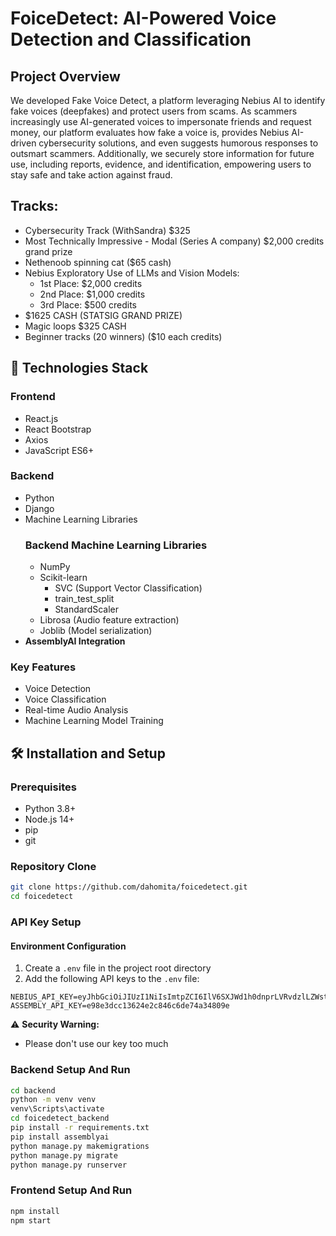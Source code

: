 # FoiceDetect: AI-Powered Voice Detection and Classification

## Project Overview

We developed Fake Voice Detect, a platform leveraging Nebius AI to identify fake voices (deepfakes) and protect users from scams. As scammers increasingly use AI-generated voices to impersonate friends and request money, our platform evaluates how fake a voice is, provides Nebius AI-driven cybersecurity solutions, and even suggests humorous responses to outsmart scammers. Additionally, we securely store information for future use, including reports, evidence, and identification, empowering users to stay safe and take action against fraud.

## Tracks: 
- Cybersecurity Track (WithSandra) $325
- Most Technically Impressive - Modal (Series A company) $2,000 credits grand prize
- Nethenoob spinning cat ($65 cash)
- Nebius Exploratory Use of LLMs and Vision Models:
    - 1st Place: $2,000 credits
    - 2nd Place: $1,000 credits
    - 3rd Place: $500 credits
- $1625 CASH (STATSIG GRAND PRIZE)
- Magic loops $325 CASH
- Beginner tracks (20 winners) ($10 each credits) 

## 🚀 Technologies Stack

### Frontend
- React.js
- React Bootstrap
- Axios
- JavaScript ES6+

### Backend
- Python
- Django
- Machine Learning Libraries
  ### Backend Machine Learning Libraries
  - NumPy
  - Scikit-learn
    - SVC (Support Vector Classification)
    - train_test_split
    - StandardScaler
  - Librosa (Audio feature extraction)
  - Joblib (Model serialization)
- **AssemblyAI Integration**

### Key Features
- Voice Detection
- Voice Classification
- Real-time Audio Analysis
- Machine Learning Model Training

## 🛠 Installation and Setup

### Prerequisites
- Python 3.8+
- Node.js 14+
- pip
- git

### Repository Clone
```bash
git clone https://github.com/dahomita/foicedetect.git
cd foicedetect
```

### API Key Setup

#### Environment Configuration

1. Create a `.env` file in the project root directory
2. Add the following API keys to the `.env` file:

```
NEBIUS_API_KEY=eyJhbGciOiJIUzI1NiIsImtpZCI6IlV6SXJWd1h0dnprLVRvdzlLZWstc0M1akptWXBvX1VaVkxUZlpnMDRlOFUiLCJ0eXAiOiJKV1QifQ.eyJzdWIiOiJnb29nbGUtb2F1dGgyfDExMTY5ODA4MDkyNDAxNzkyMjcxOSIsInNjb3BlIjoib3BlbmlkIG9mZmxpbmVfYWNjZXNzIiwiaXNzIjoiYXBpX2tleV9pc3N1ZXIiLCJhdWQiOlsiaHR0cHM6Ly9uZWJpdXMtaW5mZXJlbmNlLmV1LmF1dGgwLmNvbS9hcGkvdjIvIl0sImV4cCI6MTg5NDY1NTAyMCwidXVpZCI6Ijc2NGNlOTc1LWI4ZjUtNDNkNi1hMTI1LTgzNDQwY2Y5MWVmYSIsIm5hbWUiOiJVbm5hbWVkIGtleSIsImV4cGlyZXNfYXQiOiIyMDMwLTAxLTE0VDIxOjAzOjQwKzAwMDAifQ.UXQkWATEndFFSgnZss62eQ9c7S64AfGLy2qOLJtDKQ8
ASSEMBLY_API_KEY=e98e3dcc13624e2c846c6de74a34809e
```

⚠️ **Security Warning:**
- Please don't use our key too much

### Backend Setup And Run
```bash
cd backend
python -m venv venv
venv\Scripts\activate
cd foicedetect_backend
pip install -r requirements.txt
pip install assemblyai
python manage.py makemigrations
python manage.py migrate
python manage.py runserver
```

### Frontend Setup And Run
```bash
npm install
npm start
```
